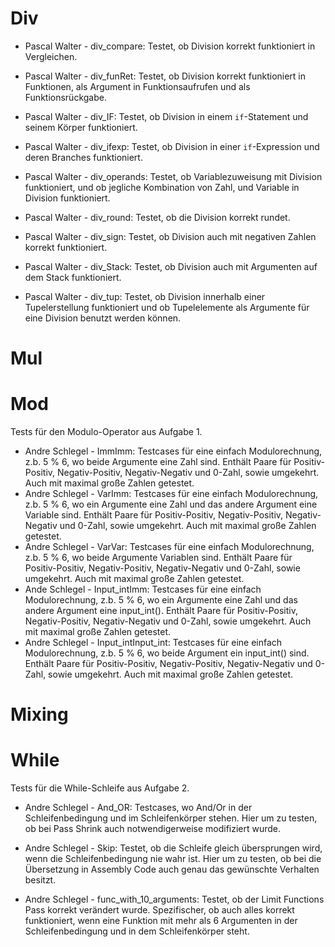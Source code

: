 # Div

- Pascal Walter - div\_compare: Testet, ob Division korrekt funktioniert in Vergleichen.

- Pascal Walter - div\_funRet: Testet, ob Division korrekt funktioniert in Funktionen, als Argument in Funktionsaufrufen und als Funktionsrückgabe.

- Pascal Walter - div\_IF: Testet, ob Division in einem `if`-Statement und seinem Körper funktioniert.

- Pascal Walter - div\_ifexp: Testet, ob Division in einer `if`-Expression und deren Branches funktioniert.

- Pascal Walter - div\_operands: Testet, ob Variablezuweisung mit Division funktioniert, und ob jegliche Kombination von Zahl, und Variable in Division funktioniert.

- Pascal Walter - div\_round: Testet, ob die Division korrekt rundet.

- Pascal Walter - div\_sign: Testet, ob Division auch mit negativen Zahlen korrekt funktioniert.

- Pascal Walter - div\_Stack: Testet, ob Division auch mit Argumenten auf dem Stack funktioniert.

- Pascal Walter - div\_tup: Testet, ob Division innerhalb einer Tupelerstellung funktioniert und ob Tupelelemente als Argumente für eine Division benutzt werden können.

# Mul

# Mod

Tests für den Modulo-Operator aus Aufgabe 1.

- Andre Schlegel - ImmImm: Testcases für eine einfach Modulorechnung, z.b. 5 % 6, wo beide Argumente eine Zahl sind. Enthält Paare für Positiv-Positiv, Negativ-Positiv, Negativ-Negativ und 0-Zahl, sowie umgekehrt. Auch mit maximal große Zahlen getestet.
- Andre Schlegel - VarImm: Testcases für eine einfach Modulorechnung, z.b. 5 % 6, wo ein Argumente eine Zahl und das andere Argument eine Variable sind. Enthält Paare für Positiv-Positiv, Negativ-Positiv, Negativ-Negativ und 0-Zahl, sowie umgekehrt. Auch mit maximal große Zahlen getestet.
- Andre Schlegel - VarVar: Testcases für eine einfach Modulorechnung, z.b. 5 % 6, wo beide Argumente Variablen sind. Enthält Paare für Positiv-Positiv, Negativ-Positiv, Negativ-Negativ und 0-Zahl, sowie umgekehrt. Auch mit maximal große  Zahlen getestet.
- Ande Schlegel - Input_intImm: Testcases für eine einfach Modulorechnung, z.b. 5 % 6, wo ein Argumente eine Zahl und das andere Argument eine input_int(). Enthält Paare für Positiv-Positiv, Negativ-Positiv, Negativ-Negativ und 0-Zahl, sowie umgekehrt. Auch mit maximal große Zahlen getestet.
- Andre Schlegel - Input_intInput_int: Testcases für eine einfach Modulorechnung, z.b. 5 % 6, wo beide Argument ein input_int() sind. Enthält Paare für Positiv-Positiv, Negativ-Positiv, Negativ-Negativ und 0-Zahl, sowie umgekehrt. Auch mit maximal große Zahlen getestet.

# Mixing

# While

Tests für die While-Schleife aus Aufgabe 2.

- Andre Schlegel - And_OR: Testcases, wo And/Or in der Schleifenbedingung und im Schleifenkörper stehen. Hier um zu testen, ob bei Pass Shrink auch notwendigerweise modifiziert wurde.

- Andre Schlegel - Skip: Testet, ob die Schleife gleich übersprungen wird, wenn die Schleifenbedingung nie wahr ist. Hier um zu testen, ob bei die Übersetzung in Assembly Code auch genau das gewünschte Verhalten besitzt.

- Andre Schlegel - func\_with\_10\_arguments: Testet, ob der Limit Functions Pass korrekt verändert wurde. Spezifischer, ob auch alles korrekt funktioniert, wenn eine Funktion mit mehr als 6 Argumenten in der Schleifenbedingung und in dem Schleifenkörper steht.
